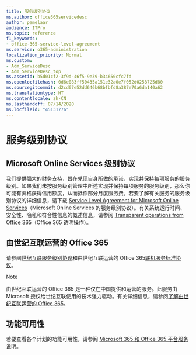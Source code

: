 ```yaml
---
title: 服务级别协议
ms.author: office365servicedesc
author: pamelaar
audience: ITPro
ms.topic: reference
f1_keywords:
- office-365-service-level-agreement
ms.service: o365-administration
localization_priority: Normal
ms.custom:
- Adm_ServiceDesc
- Adm_ServiceDesc_top
ms.assetid: b5d01cf2-3f9d-46f5-9e39-b34650cfc7fd
ms.openlocfilehash: 0d6e083ff50435a151e32a0e7f052d0258725d80
ms.sourcegitcommit: d2cd67e52dd646b68bfbfd8a387e70a6da140a62
ms.translationtype: HT
ms.contentlocale: zh-CN
ms.lasthandoff: 07/14/2020
ms.locfileid: "45131776"
---
```

# <a name="service-level-agreement"></a>服务级别协议

## <a name="microsoft-online-services-level-agreement"></a>Microsoft Online Services 级别协议

我们提供强大的财务支持，旨在兑现自身所做的承诺，实现并保持每项服务的服务级别。如果我们未按服务级别管理中所述实现并保持每项服务的服务级别，那么你可能有资格获得信用额度，从而抵作部分月度服务费。若要了解有关服务的服务级别协议的详细信息，请下载 [Service Level Agreement for Microsoft Online Services](https://go.microsoft.com/fwlink/?linkid=272026)（Microsoft Online Services 的服务级别协议）。有关系统运行时间、安全性、隐私和符合性信息的概述信息，请参阅 [Transparent operations from Office 365](https://go.microsoft.com/fwlink/?linkid=845427)（Office 365 透明操作）。
  
## <a name="office-365-operated-by-21vianet"></a>由世纪互联运营的 Office 365

请参阅[世纪互联服务级别协议](https://go.microsoft.com/fwlink/?linkid=846729)和由世纪互联运营的 Office 365[联机服务标准协议](https://go.microsoft.com/fwlink/?linkid=846730)。 
  
> [!NOTE]
> 由世纪互联运营的 Office 365 是一种仅在中国提供和运营的服务。此服务由 Microsoft 授权给世纪互联使用的技术强力驱动。有关详细信息，请参阅[了解由世纪互联运营的 Office 365](https://go.microsoft.com/fwlink/?linkid=846725)。 
  
## <a name="feature-availability"></a>功能可用性

若要查看各个计划的功能可用性，请参阅 [Microsoft 365 和 Office 365 平台服务](office-365-platform-service-description.md)说明。
  